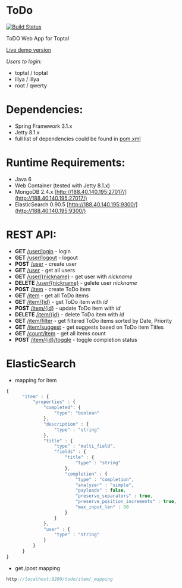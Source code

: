ToDo
====
[![Build Status](https://travis-ci.org/illya13/ToDo.png?branch=master)](https://travis-ci.org/illya13/ToDo)

ToDO Web App for Toptal

[Live demo version](http://188.40.140.195:8080/todo/)

*Users to login:*
- toptal / toptal
- illya / illya
- root / qwerty

Dependencies:
=============
- Spring Framework 3.1.x
- Jetty 8.1.x
- full list of dependencies could be found in [pom.xml](pom.xml)

Runtime Requirements:
=====================
- Java 6
- Web Container (tested with Jetty 8.1.x)
- MongoDB 2.4.x [http://188.40.140.195:27017/](http://188.40.140.195:27017/)
- ElasticSearch 0.90.5 [http://188.40.140.195:9300/](http://188.40.140.195:9300/)

REST API:
=========
- **GET** [/user/login]() - login
- **GET** [/user/logout]() - logout
- **POST** [/user]() - create user
- **GET** [/user]() - get all users
- **GET** [/user/{nickname}]() - get user with *nickname*
- **DELETE** [/user/{nickname}]() - gelete user *nickname*
- **POST** [/item]() - create ToDo item
- **GET** [/item]() - get all ToDo items
- **GET** [/item/{id}]() - get ToDo item with *id*
- **POST** [/item/{id}]() - update ToDo item with *id*
- **DELETE** [/item/{id}]() - delete ToDo item with *id*
- **GET** [/item/filter]() - get filtered ToDo items sorted by Date, Priority
- **GET** [/item/suggest]() - get suggests based on ToDo item Titles
- **GET** [/count/item]() - get all items count
- **POST** [/item/{id}/toggle]() - toggle completion status

ElasticSearch
=============
- mapping for item

```javascript
{
      "item" : {
          "properties" : {
              "completed": {
                  "type": "boolean"
              },
              "description" : {
                  "type" : "string"
              },
              "title" : {
                  "type" : "multi_field",
                  "fields" : {
                      "title" : {
                          "type" : "string"
                      },
                      "completion" : {
                          "type" : "completion",
                          "analyzer" : "simple",
                          "payloads" : false,
                          "preserve_separators" : true,
                          "preserve_position_increments" : true,
                          "max_input_len" : 50
                      }
                  }
              },
              "user" : {
                  "type" : "string"
              }
          }
      }
}
````

- get /post mapping

```javascript
http://localhost:9200/todo/item/_mapping
````
